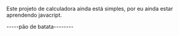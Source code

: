 Este projeto de calculadora ainda está simples, por eu ainda estar aprendendo javacript.

-----pão de batata--------
